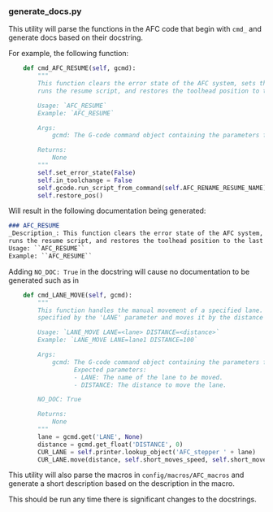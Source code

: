 ### generate_docs.py

This utility will parse the functions in the AFC code that begin with `cmd_` and generate
docs based on their docstring.

For example, the following function: 

```python
    def cmd_AFC_RESUME(self, gcmd):
        """
        This function clears the error state of the AFC system, sets the in_toolchange flag to False,
        runs the resume script, and restores the toolhead position to the last saved position.

        Usage: `AFC_RESUME`
        Example: `AFC_RESUME`

        Args:
            gcmd: The G-code command object containing the parameters for the command.

        Returns:
            None
        """
        self.set_error_state(False)
        self.in_toolchange = False
        self.gcode.run_script_from_command(self.AFC_RENAME_RESUME_NAME)
        self.restore_pos()
```

Will result in the following documentation being generated:

```markdown
### AFC_RESUME
_Description_: This function clears the error state of the AFC system, sets the in_toolchange flag to False,
runs the resume script, and restores the toolhead position to the last saved position.  
Usage: ``AFC_RESUME``  
Example: ``AFC_RESUME`` 
```

Adding `NO_DOC: True` in the docstring will cause no documentation to be generated such as in

```python
    def cmd_LANE_MOVE(self, gcmd):
        """
        This function handles the manual movement of a specified lane. It retrieves the lane
        specified by the 'LANE' parameter and moves it by the distance specified by the 'DISTANCE' parameter.

        Usage: `LANE_MOVE LANE=<lane> DISTANCE=<distance>`
        Example: `LANE_MOVE LANE=lane1 DISTANCE=100`

        Args:
            gcmd: The G-code command object containing the parameters for the command.
                  Expected parameters:
                  - LANE: The name of the lane to be moved.
                  - DISTANCE: The distance to move the lane.

        NO_DOC: True

        Returns:
            None
        """
        lane = gcmd.get('LANE', None)
        distance = gcmd.get_float('DISTANCE', 0)
        CUR_LANE = self.printer.lookup_object('AFC_stepper ' + lane)
        CUR_LANE.move(distance, self.short_moves_speed, self.short_moves_accel)
```

This utility will also parse the macros in `config/macros/AFC_macros` and generate a short description
based on the description in the macro.

This should be run any time there is significant changes to the docstrings.
